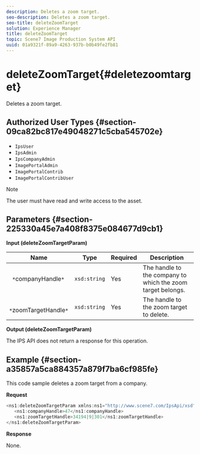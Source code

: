 ```yaml
---
description: Deletes a zoom target.
seo-description: Deletes a zoom target.
seo-title: deleteZoomTarget
solution: Experience Manager
title: deleteZoomTarget
topic: Scene7 Image Production System API
uuid: 01a9321f-89a9-4263-937b-b0b49fe2fb81
---
```


# deleteZoomTarget{#deletezoomtarget}

Deletes a zoom target.

## Authorized User Types {#section-09ca82bc817e49048271c5cba545702e}

* `IpsUser` 
* `IpsAdmin` 
* `IpsCompanyAdmin` 
* `ImagePortalAdmin` 
* `ImagePortalContrib` 
* `ImagePortalContribUser`

>[!NOTE]
>
>The user must have read and write access to the asset.

## Parameters {#section-225330a45e7a408f8375e084677d9cb1}

**Input (deleteZoomTargetParam)** 

|  Name  | Type  | Required  | Description  |
|---|---|---|---|
|  ` *`companyHandle`*`  | `xsd:string`  | Yes  | The handle to the company to which the zoom target belongs.  |
|  ` *`zoomTargetHandle`*`  | `xsd:string`  | Yes  | The handle to the zoom target to delete.  |

**Output (deleteZoomTargetParam)**

The IPS API does not return a response for this operation.

## Example {#section-a35857a5ca884357a879f7ba6cf985fe}

This code sample deletes a zoom target from a company.

**Request** 

```java
<ns1:deleteZoomTargetParam xmlns:ns1="http://www.scene7.com/IpsApi/xsd">
   <ns1:companyHandle>47</ns1:companyHandle>
   <ns1:zoomTargetHandle>34194|9|301</ns1:zoomTargetHandle>
</ns1:deleteZoomTargetParam>
```

**Response**

None. 
